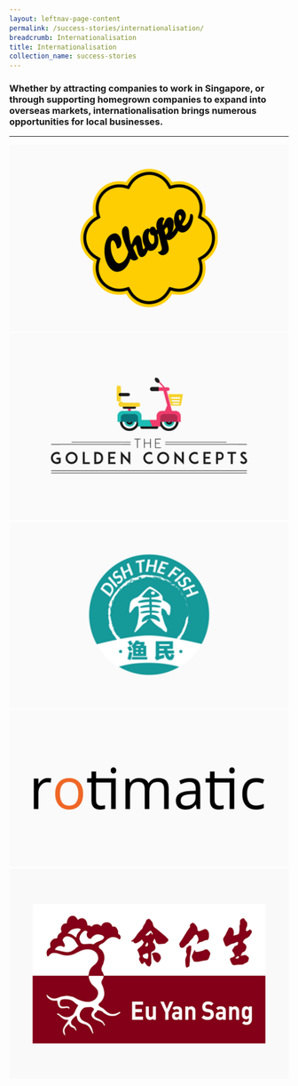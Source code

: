 ```yaml
---
layout: leftnav-page-content
permalink: /success-stories/internationalisation/
breadcrumb: Internationalisation
title: Internationalisation
collection_name: success-stories
---
```


### Whether by attracting companies to work in Singapore, or through supporting homegrown companies to expand into overseas markets, internationalisation brings numerous opportunities for local businesses.

---

<div>
	<div class="row is-multiline">
		<div class="col is-half-tablet padding--bottom--lg">
			<a href="/success-stories/internationalisation/chope/" class="project-link">
				<img src="/images/Chope-Logo-Standard.png" alt="Chope" class="project-image" width="" height="">
			</a>
		</div>
		<div class="col is-half-tablet padding--bottom--lg">
			<a href="/success-stories/internationalisation/the-golden-concepts/" class="project-link">
				<img src="/images/Golden-Concepts.png" alt="The Golden Concepts" class="project-image" width="" height="">
			</a>
		</div>
		<div class="col is-half-tablet padding--bottom--lg">
			<a href="/success-stories/internationalisation/dishthefish/" class="project-link">
				<img src="/images/dish-the-fish-image.jpg" alt="Dish The Fish" class="project-image" width="" height="">
			</a>
		</div>
		<div class="col is-half-tablet padding--bottom--lg">
			<a href="/success-stories/internationalisation/rotimatic/" class="project-link">
				<img src="/images/industries/manufacturing/images/Rotimatic.jpg" alt="Rotimatic" class="project-image" width="" height="">
			</a>
		</div>
		<div class="col is-half-tablet padding--bottom--lg">
			<a href="/success-stories/internationalisation/eu-yan-sang/" class="project-link">
				<img src="/images/eys.jpg" alt="Eu Yan Sang" class="project-image" width="" height="">
			</a>
		</div>
	</div>
</div>

